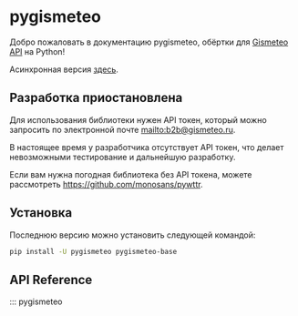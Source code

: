 # pygismeteo

Добро пожаловать в документацию pygismeteo, обёртки для [Gismeteo API](https://gismeteo.ru/api/) на Python!

Асинхронная версия [здесь](https://github.com/monosans/aiopygismeteo).

## Разработка приостановлена

Для использования библиотеки нужен API токен, который можно запросить по электронной почте <mailto:b2b@gismeteo.ru>.

В настоящее время у разработчика отсутствует API токен, что делает невозможными тестирование и дальнейшую разработку.

Если вам нужна погодная библиотека без API токена, можете рассмотреть <https://github.com/monosans/pywttr>.

## Установка

Последнюю версию можно установить следующей командой:

```bash
pip install -U pygismeteo pygismeteo-base
```

## API Reference

::: pygismeteo
